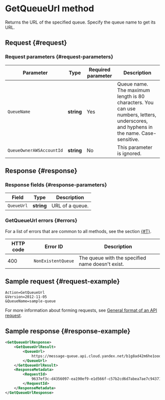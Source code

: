 # GetQueueUrl method

Returns the URL of the specified queue. Specify the queue name to get its URL.

## Request {#request}

### Request parameters {#request-parameters}

| Parameter | Type | Required parameter | Description |
| ----- | ----- | ----- | ----- |
| `QueueName` | **string** | Yes | Queue name. The maximum length is 80 characters. You can use numbers, letters, underscores, and hyphens in the name. Case-sensitive. |
| `QueueOwnerAWSAccountId` | **string** | No | This parameter is ignored. |

## Response {#response}

### Response fields {#response-parameters}

| Field | Type | Description |
| ----- | ----- | ----- |
| `QueueUrl` | **string** | URL of a queue. |

### GetQueueUrl errors {#errors}

For a list of errors that are common to all methods, see the section [{#T}](../common-errors.md).

| HTTP code | Error ID | Description |
| ----- | ----- | ----- |
| 400 | `NonExistentQueue` | The queue with the specified name doesn't exist. |

## Sample request {#request-example}

```
Action=GetQueueUrl
&Version=2012-11-05
&QueueName=sample-queue
```

For more information about forming requests, see [General format of an API request](../index.md#api-request).

## Sample response {#response-example}

```xml
<GetQueueUrlResponse>
    <GetQueueUrlResult>
        <QueueUrl>
            https://message-queue.api.cloud.yandex.net/b1g8ad42m6he1ooql78r/dj600000000000le07ol/sample-queue
        </QueueUrl>
    </GetQueueUrlResult>
    <ResponseMetadata>
        <RequestId>
            9637ef3c-d4356097-ea190ef9-e1d566f-c57b2cd6d7abea7ae7c943717f9aa976
        </RequestId>
    </ResponseMetadata>
</GetQueueUrlResponse>
```

